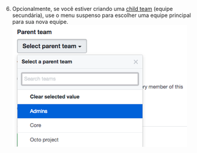 6. Opcionalmente, se você estiver criando uma [child team](/articles/about-teams#nested-teams) (equipe secundária), use o menu suspenso para escolher uma equipe principal para sua nova equipe. ![Menu suspenso listando as equipes existentes da organização](/assets/images/help/teams/choose-parent-team.png)
